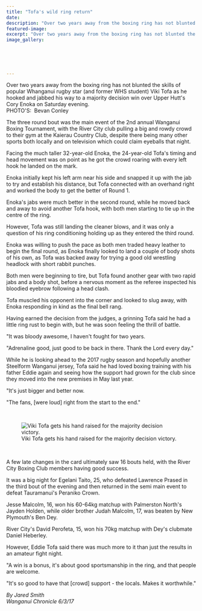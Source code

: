 ```yaml
---
title: "Tofa's wild ring return"
date: 
description: "Over two years away from the boxing ring has not blunted the skills of popular Whanganui rugby star (and former WHS student) Viki Tofa..."
featured-image: 
excerpt: "Over two years away from the boxing ring has not blunted the skills of popular Whanganui rugby star (and former WHS student) Viki Tofa as he hooked and jabbed his way to a majority decision win over Upper Hutt's Cory Enoka on Saturday evening."
image_gallery:
	
	
	
	
	
---
```


<p>Over two years away from the boxing ring has not blunted the skills of popular Whanganui rugby star (and former WHS student) Viki Tofa as he hooked and jabbed his way to a majority decision win over Upper Hutt's Cory Enoka on Saturday evening.<br />PHOTO'S: &nbsp;Bevan Conley&nbsp;</p>
<p>The three round bout was the main event of the 2nd annual Wanganui Boxing Tournament, with the River City club pulling a big and rowdy crowd to their gym at the Kaierau Country Club, despite there being many other sports both locally and on television which could claim eyeballs that night.</p>
<p>Facing the much taller 32-year-old Enoka, the 24-year-old Tofa's timing and head movement was on point as he got the crowd roaring with every left hook he landed on the mark.</p>
<p>Enoka initially kept his left arm near his side and snapped it up with the jab to try and establish his distance, but Tofa connected with an overhand right and worked the body to get the better of Round 1.</p>
<p>Enoka's jabs were much better in the second round, while he moved back and away to avoid another Tofa hook, with both men starting to tie up in the centre of the ring.</p>
<p>However, Tofa was still landing the cleaner blows, and it was only a question of his ring conditioning holding up as they entered the third round.</p>
<p>Enoka was willing to push the pace as both men traded heavy leather to begin the final round, as Enoka finally looked to land a couple of body shots of his own, as Tofa was backed away for trying a good old wrestling headlock with short rabbit punches.</p>
<p>Both men were beginning to tire, but Tofa found another gear with two rapid jabs and a body shot, before a nervous moment as the referee inspected his bloodied eyebrow following a head clash.&nbsp;</p>
<p>Tofa muscled his opponent into the corner and looked to slug away, with Enoka responding in kind as the final bell rang.</p>
<p>Having earned the decision from the judges, a grinning Tofa said he had a little ring rust to begin with, but he was soon feeling the thrill of battle.</p>
<p>"It was bloody awesome, I haven't fought for two years.</p>
<p>"Adrenaline good, just good to be back in there. Thank the Lord every day."</p>
<p>While he is looking ahead to the 2017 rugby season and hopefully another Steelform Wanganui jersey, Tofa said he had loved boxing training with his father Eddie again and seeing how the support had grown for the club since they moved into the new premises in May last year.</p>
<p>"It's just bigger and better now.</p>
<p>"The fans, [were loud] right from the start to the end."</p>
<p>&nbsp;</p>
<figure><img src="http://media.nzherald.co.nz/webcontent/image/jpg/201710/SCCZEN_040317WCBRCBox06_620x310.jpg" alt="Viki Tofa gets his hand raised for the majority decision victory." /><figcaption>Viki Tofa gets his hand raised for the majority decision victory.</figcaption></figure>
<p>&nbsp;</p>
<p>A few late changes in the card ultimately saw 16 bouts held, with the River City Boxing Club members having good success.</p>
<p>It was a big night for Egelani Taito, 25, who defeated Lawrence Prased in the third bout of the evening and then returned in the semi main event to defeat Tauramanui's Peraniko Crown.</p>
<p>Jesse Malcolm, 16, won his 60-64kg matchup with Palmerston North's Jayden Holden, while older brother Judah Malcolm, 17, was beaten by New Plymouth's Ben Dey.</p>
<p>River City's David Perofeta, 15, won his 70kg matchup with Dey's clubmate Daniel Heberley.</p>
<p>However, Eddie Tofa said there was much more to it than just the results in an amateur fight night.</p>
<p>"A win is a bonus, it's about good sportsmanship in the ring, and that people are welcome.</p>
<p>"It's so good to have that [crowd] support - the locals. Makes it worthwhile."</p>
<p class="clear syndicator"><em>By Jared Smith</em><br /><em>Wanganui Chronicle 6/3/17&nbsp;</em></p>

